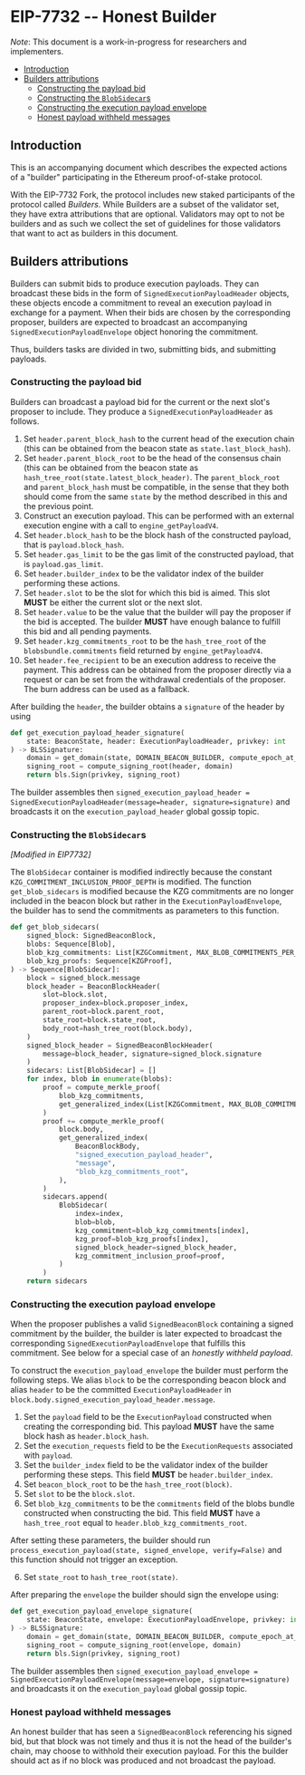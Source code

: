 # EIP-7732 -- Honest Builder

*Note*: This document is a work-in-progress for researchers and implementers.

<!-- mdformat-toc start --slug=github --no-anchors --maxlevel=6 --minlevel=2 -->

- [Introduction](#introduction)
- [Builders attributions](#builders-attributions)
  - [Constructing the payload bid](#constructing-the-payload-bid)
  - [Constructing the `BlobSidecar`s](#constructing-the-blobsidecars)
  - [Constructing the execution payload envelope](#constructing-the-execution-payload-envelope)
  - [Honest payload withheld messages](#honest-payload-withheld-messages)

<!-- mdformat-toc end -->

## Introduction

This is an accompanying document which describes the expected actions of a
"builder" participating in the Ethereum proof-of-stake protocol.

With the EIP-7732 Fork, the protocol includes new staked participants of the
protocol called *Builders*. While Builders are a subset of the validator set,
they have extra attributions that are optional. Validators may opt to not be
builders and as such we collect the set of guidelines for those validators that
want to act as builders in this document.

## Builders attributions

Builders can submit bids to produce execution payloads. They can broadcast these
bids in the form of `SignedExecutionPayloadHeader` objects, these objects encode
a commitment to reveal an execution payload in exchange for a payment. When
their bids are chosen by the corresponding proposer, builders are expected to
broadcast an accompanying `SignedExecutionPayloadEnvelope` object honoring the
commitment.

Thus, builders tasks are divided in two, submitting bids, and submitting
payloads.

### Constructing the payload bid

Builders can broadcast a payload bid for the current or the next slot's proposer
to include. They produce a `SignedExecutionPayloadHeader` as follows.

01. Set `header.parent_block_hash` to the current head of the execution chain
    (this can be obtained from the beacon state as `state.last_block_hash`).
02. Set `header.parent_block_root` to be the head of the consensus chain (this
    can be obtained from the beacon state as
    `hash_tree_root(state.latest_block_header)`. The `parent_block_root` and
    `parent_block_hash` must be compatible, in the sense that they both should
    come from the same `state` by the method described in this and the previous
    point.
03. Construct an execution payload. This can be performed with an external
    execution engine with a call to `engine_getPayloadV4`.
04. Set `header.block_hash` to be the block hash of the constructed payload,
    that is `payload.block_hash`.
05. Set `header.gas_limit` to be the gas limit of the constructed payload, that
    is `payload.gas_limit`.
06. Set `header.builder_index` to be the validator index of the builder
    performing these actions.
07. Set `header.slot` to be the slot for which this bid is aimed. This slot
    **MUST** be either the current slot or the next slot.
08. Set `header.value` to be the value that the builder will pay the proposer if
    the bid is accepted. The builder **MUST** have enough balance to fulfill
    this bid and all pending payments.
09. Set `header.kzg_commitments_root` to be the `hash_tree_root` of the
    `blobsbundle.commitments` field returned by `engine_getPayloadV4`.
10. Set `header.fee_recipient` to be an execution address to receive the
    payment. This address can be obtained from the proposer directly via a
    request or can be set from the withdrawal credentials of the proposer. The
    burn address can be used as a fallback.

After building the `header`, the builder obtains a `signature` of the header by
using

```python
def get_execution_payload_header_signature(
    state: BeaconState, header: ExecutionPayloadHeader, privkey: int
) -> BLSSignature:
    domain = get_domain(state, DOMAIN_BEACON_BUILDER, compute_epoch_at_slot(header.slot))
    signing_root = compute_signing_root(header, domain)
    return bls.Sign(privkey, signing_root)
```

The builder assembles then
`signed_execution_payload_header = SignedExecutionPayloadHeader(message=header, signature=signature)`
and broadcasts it on the `execution_payload_header` global gossip topic.

### Constructing the `BlobSidecar`s

*[Modified in EIP7732]*

The `BlobSidecar` container is modified indirectly because the constant
`KZG_COMMITMENT_INCLUSION_PROOF_DEPTH` is modified. The function
`get_blob_sidecars` is modified because the KZG commitments are no longer
included in the beacon block but rather in the `ExecutionPayloadEnvelope`, the
builder has to send the commitments as parameters to this function.

```python
def get_blob_sidecars(
    signed_block: SignedBeaconBlock,
    blobs: Sequence[Blob],
    blob_kzg_commitments: List[KZGCommitment, MAX_BLOB_COMMITMENTS_PER_BLOCK],
    blob_kzg_proofs: Sequence[KZGProof],
) -> Sequence[BlobSidecar]:
    block = signed_block.message
    block_header = BeaconBlockHeader(
        slot=block.slot,
        proposer_index=block.proposer_index,
        parent_root=block.parent_root,
        state_root=block.state_root,
        body_root=hash_tree_root(block.body),
    )
    signed_block_header = SignedBeaconBlockHeader(
        message=block_header, signature=signed_block.signature
    )
    sidecars: List[BlobSidecar] = []
    for index, blob in enumerate(blobs):
        proof = compute_merkle_proof(
            blob_kzg_commitments,
            get_generalized_index(List[KZGCommitment, MAX_BLOB_COMMITMENTS_PER_BLOCK], index),
        )
        proof += compute_merkle_proof(
            block.body,
            get_generalized_index(
                BeaconBlockBody,
                "signed_execution_payload_header",
                "message",
                "blob_kzg_commitments_root",
            ),
        )
        sidecars.append(
            BlobSidecar(
                index=index,
                blob=blob,
                kzg_commitment=blob_kzg_commitments[index],
                kzg_proof=blob_kzg_proofs[index],
                signed_block_header=signed_block_header,
                kzg_commitment_inclusion_proof=proof,
            )
        )
    return sidecars
```

### Constructing the execution payload envelope

When the proposer publishes a valid `SignedBeaconBlock` containing a signed
commitment by the builder, the builder is later expected to broadcast the
corresponding `SignedExecutionPayloadEnvelope` that fulfills this commitment.
See below for a special case of an *honestly withheld payload*.

To construct the `execution_payload_envelope` the builder must perform the
following steps. We alias `block` to be the corresponding beacon block and 
alias `header` to be the committed `ExecutionPayloadHeader` in 
`block.body.signed_execution_payload_header.message`.

1. Set the `payload` field to be the `ExecutionPayload` constructed when
   creating the corresponding bid. This payload **MUST** have the same block
   hash as `header.block_hash`.
2. Set the `execution_requests` field to be the `ExecutionRequests`
   associated with `payload`.
3. Set the `builder_index` field to be the validator index of the builder
   performing these steps. This field **MUST** be `header.builder_index`.
4. Set `beacon_block_root` to be the `hash_tree_root(block)`.
5. Set `slot` to be the `block.slot`.
6. Set `blob_kzg_commitments` to be the `commitments` field of the blobs bundle
   constructed when constructing the bid. This field **MUST** have a
   `hash_tree_root` equal to `header.blob_kzg_commitments_root`.

After setting these parameters, the builder should run
`process_execution_payload(state, signed_envelope, verify=False)` and this
function should not trigger an exception.

6. Set `state_root` to `hash_tree_root(state)`.

After preparing the `envelope` the builder should sign the envelope using:

```python
def get_execution_payload_envelope_signature(
    state: BeaconState, envelope: ExecutionPayloadEnvelope, privkey: int
) -> BLSSignature:
    domain = get_domain(state, DOMAIN_BEACON_BUILDER, compute_epoch_at_slot(state.slot))
    signing_root = compute_signing_root(envelope, domain)
    return bls.Sign(privkey, signing_root)
```

The builder assembles then
`signed_execution_payload_envelope = SignedExecutionPayloadEnvelope(message=envelope, signature=signature)`
and broadcasts it on the `execution_payload` global gossip topic.

### Honest payload withheld messages

An honest builder that has seen a `SignedBeaconBlock` referencing his signed
bid, but that block was not timely and thus it is not the head of the builder's
chain, may choose to withhold their execution payload. For this the builder
should act as if no block was produced and not broadcast the payload.
